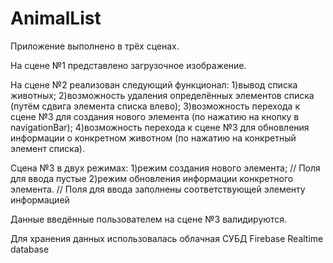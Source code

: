 # AnimalList

Приложение выполнено в трёх сценах.

На сцене №1 представлено загрузочное изображение.

На сцене №2 реализован следующий функционал:
  1)вывод списка животных;
  2)возможность удаления определённых элементов списка (путём сдвига элемента списка влево);
  3)возможность перехода к сцене №3 для создания нового элемента (по нажатию на кнопку в navigationBar);
  4)возможность перехода к сцене №3 для обновления информации о конкретном животном (по нажатию на конкретный элемент списка).
  
  Сцена №3 в двух режимах:
    1)режим создания нового элемента;  // Поля для ввода пустые
    2)режим обновления информации конкретного элемента.  // Поля для ввода заполнены соответствующей элементу информацией
    
  Данные введённые пользователем на сцене №3 валидируются.
  
  Для хранения данных использовалась облачная СУБД Firebase Realtime database
